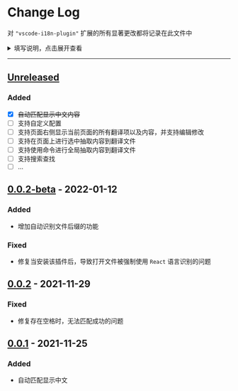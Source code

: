 # Change Log

对 `"vscode-i18n-plugin"` 扩展的所有显著更改都将记录在此文件中

<details>
<summary>填写说明，点击展开查看</summary>

指导原则
- 变更日志是写给人看的，而非机器
- 每个版本都应该有一个单独的入口
- 应将相同类型的更改进行分组
- 版本和章节应相互对应，并可链接
- 最新版本应放到前面，旧版本放后面，倒叙排列
- 应显示每个版本的发布日期
- 提及是否遵循语义版本控制
  
变化类型
- `Added`：用于新增功能
- `Changed`：用于更改现有功能
- `Deprecated`：用于即将删除的功能
- `Removed`：用于现在已删除的功能
- `Fixed`：用于任何错误修复.
- `Security`：在存在漏洞的情况下使用

提供 `Unreleased` 区块以记录即将发布的更新内容，意义：
- 大家可以知道在未来版本中可能会有哪些变更
- 在发布新版本时，直接将 `Unreleased` 区块中的内容移动至新发布版本的描述区块就可以了

</details>

***

## [Unreleased]
### Added
- [x] ~~自动匹配显示中文内容~~
- [ ] 支持自定义配置
- [ ] 支持页面右侧显示当前页面的所有翻译项以及内容，并支持编辑修改
- [ ] 支持在页面上进行选中抽取内容到翻译文件
- [ ] 支持使用命令进行全局抽取内容到翻译文件
- [ ] 支持搜索查找
- [ ] ...

## [0.0.2-beta] - 2022-01-12

### Added
- 增加自动识别文件后缀的功能

### Fixed
- 修复当安装该插件后，导致打开文件被强制使用 `React` 语言识别的问题

## [0.0.2] - 2021-11-29
### Fixed
- 修复存在空格时，无法匹配成功的问题

## [0.0.1] - 2021-11-25
### Added
- 自动匹配显示中文


[Unreleased]: http://gitlab.pinming.org/common-front/gddn/vscode-i18n-plugin/blob/0.0.2-beta
[0.0.2-beta]: http://gitlab.pinming.org/common-front/gddn/vscode-i18n-plugin/blob/0.0.2-beta
[0.0.2]: http://gitlab.pinming.org/common-front/gddn/vscode-i18n-plugin/blob/0.0.2
[0.0.1]: http://gitlab.pinming.org/common-front/gddn/vscode-i18n-plugin/tree/master
